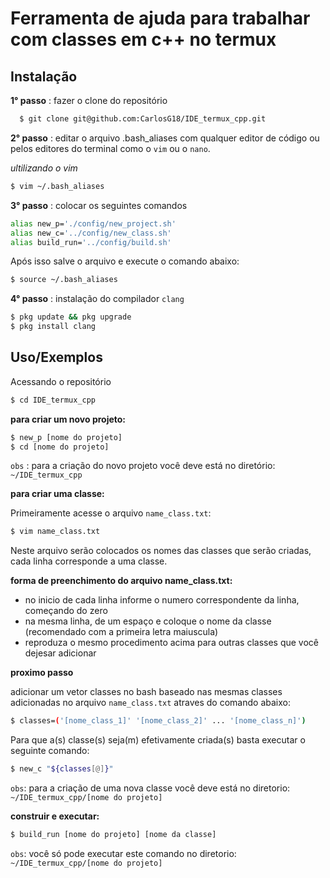 
# Ferramenta de ajuda para trabalhar com classes em c++ no termux

## Instalação

**1° passo**
: fazer o clone do repositório

```bash
  $ git clone git@github.com:CarlosG18/IDE_termux_cpp.git
```
**2° passo** 
: editar o arquivo .bash_aliases com qualquer editor de código ou pelos editores do terminal como o `vim` ou o `nano`. 

*ultilizando o vim*
```bash
$ vim ~/.bash_aliases
```
**3° passo**
: colocar os seguintes comandos
```bash
alias new_p='./config/new_project.sh'
alias new_c='../config/new_class.sh'
alias build_run='../config/build.sh'
```
Após isso salve o arquivo e execute o comando abaixo:
```bash
$ source ~/.bash_aliases
```
**4° passo** 
: instalação do compilador `clang`
```bash 
$ pkg update && pkg upgrade
$ pkg install clang
```

## Uso/Exemplos

Acessando o repositório
```bash
$ cd IDE_termux_cpp
```
**para criar um novo projeto:**
```bash
$ new_p [nome do projeto]
$ cd [nome do projeto]
```
`obs` : para a criação do novo projeto você deve está no diretório: `~/IDE_termux_cpp`

**para criar uma classe:**

Primeiramente acesse o arquivo `name_class.txt`:
```bash
$ vim name_class.txt
```
Neste arquivo serão colocados os nomes das classes que serão  criadas, cada linha corresponde a uma classe. 

**forma de preenchimento do arquivo name_class.txt:**
<ul>
    <li> no inicio de cada linha informe o numero correspondente da linha, começando do zero</li>
    <li> na mesma linha, de um espaço e coloque o nome da classe (recomendado com a primeira letra maiuscula) </li>
    <li> reproduza o mesmo procedimento acima para outras classes que você dejesar adicionar</li>
</ul>

**proximo passo**

adicionar um vetor classes no bash baseado nas mesmas classes adicionadas no arquivo `name_class.txt` atraves do comando abaixo:

```bash
$ classes=('[nome_class_1]' '[nome_class_2]' ... '[nome_class_n]')
```
Para que a(s) classe(s) seja(m) efetivamente criada(s) basta executar o seguinte comando:
```bash
$ new_c "${classes[@]}"
```
`obs`: para a criação de uma nova classe você deve está no diretorio: `~/IDE_termux_cpp/[nome do projeto]`

**construir e executar:**
```bash 
$ build_run [nome do projeto] [nome da classe]
```
`obs`: você só pode executar este comando no diretorio: `~/IDE_termux_cpp/[nome do projeto]`


